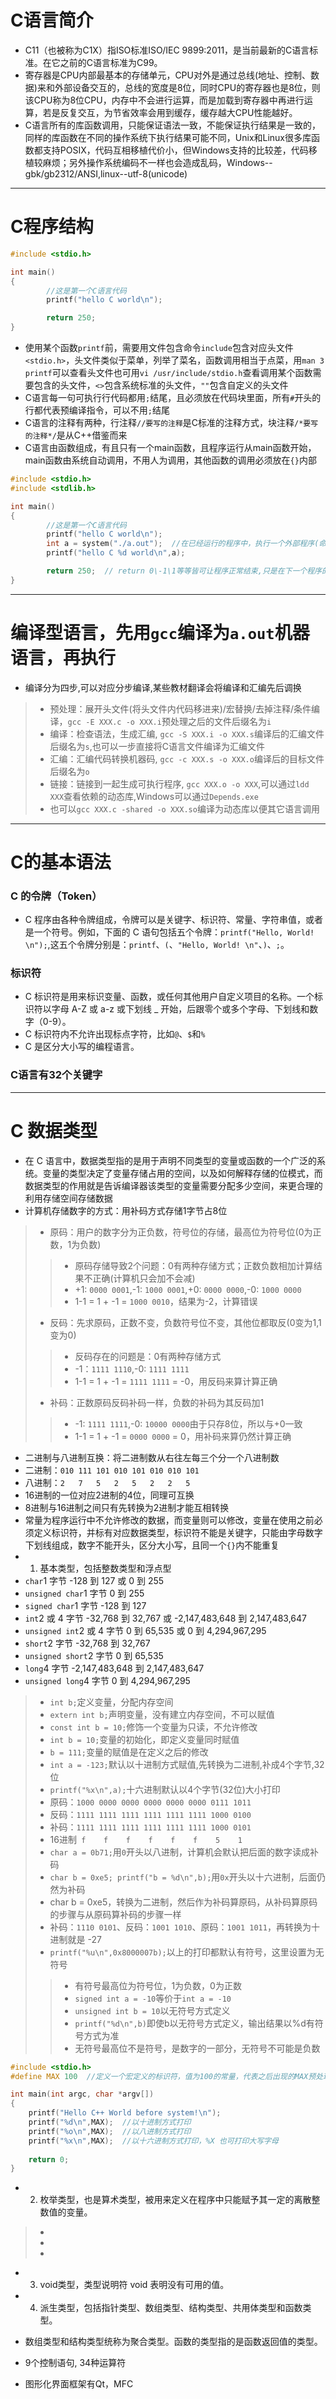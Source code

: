 # C语言简介
* C11（也被称为C1X）指ISO标准ISO/IEC 9899:2011，是当前最新的C语言标准。在它之前的C语言标准为C99。
* 寄存器是CPU内部最基本的存储单元，CPU对外是通过总线(地址、控制、数据)来和外部设备交互的，总线的宽度是8位，同时CPU的寄存器也是8位，则该CPU称为8位CPU，内存中不会进行运算，而是加载到寄存器中再进行运算，若是反复交互，为节省效率会用到缓存，缓存越大CPU性能越好。
* C语言所有的库函数调用，只能保证语法一致，不能保证执行结果是一致的，同样的库函数在不同的操作系统下执行结果可能不同，Unix和Linux很多库函数都支持POSIX，代码互相移植代价小，但Windows支持的比较差，代码移植较麻烦；另外操作系统编码不一样也会造成乱码，Windows--gbk/gb2312/ANSI,linux--utf-8(unicode)
* * *
# C程序结构
```C
#include <stdio.h>

int main()
{
        //这是第一个C语言代码
        printf("hello C world\n");

        return 250;
}
```
* 使用某个函数`printf`前，需要用文件包含命令`include`包含对应头文件`<stdio.h>`，头文件类似于菜单，列举了菜名，函数调用相当于点菜，用`man 3 printf`可以查看头文件也可用`vi /usr/include/stdio.h`查看调用某个函数需要包含的头文件，`<>`包含系统标准的头文件，`""`包含自定义的头文件
* C语言每一句可执行行代码都用`;`结尾，且必须放在代码块里面，所有`#`开头的行都代表预编译指令，可以不用`;`结尾
* C语言的注释有两种，行注释`//要写的注释`是C标准的注释方式，块注释`/*要写的注释*/`是从C++借鉴而来
* C语言由函数组成，有且只有一个main函数，且程序运行从main函数开始，main函数由系统自动调用，不用人为调用，其他函数的调用必须放在`{}`内部
```C
#include <stdio.h>
#include <stdlib.h>

int main()
{
        //这是第一个C语言代码
        printf("hello C world\n");
        int a = system("./a.out");  //在已经运行的程序中，执行一个外部程序(命令)
        printf("hello C %d world\n",a);

        return 250;  // return 0\-1\1等等皆可让程序正常结束,只是在下一个程序的system调用时返回的a不一样
}
```
* * *
# 编译型语言，先用`gcc`编译为`a.out`机器语言，再执行
+ 编译分为四步,可以对应分步编译,某些教材翻译会将编译和汇编先后调换
> + 预处理：展开头文件(将头文件内代码移进来)/宏替换/去掉注释/条件编译，`gcc -E XXX.c -o XXX.i`预处理之后的文件后缀名为`i`
> + 编译：检查语法，生成汇编, `gcc -S XXX.i -o XXX.s`编译后的汇编文件后缀名为`s`,也可以一步直接将C语言文件编译为汇编文件
> + 汇编：汇编代码转换机器码, `gcc -c XXX.s -o XXX.o`编译后的目标文件后缀名为`o`
> + 链接：链接到一起生成可执行程序, `gcc XXX.o -o XXX`,可以通过`ldd XXX`查看依赖的动态库,Windows可以通过`Depends.exe`
> + 也可以`gcc XXX.c -shared -o XXX.so`编译为动态库以便其它语言调用
* * *
# C的基本语法
### C 的令牌（Token）
+ C 程序由各种令牌组成，令牌可以是关键字、标识符、常量、字符串值，或者是一个符号。例如，下面的 C 语句包括五个令牌：```printf("Hello, World! \n");```,这五个令牌分别是：`printf`、`(`、`"Hello, World! \n"`、`)`、`;`。
### 标识符
+ C 标识符是用来标识变量、函数，或任何其他用户自定义项目的名称。一个标识符以字母 A-Z 或 a-z 或下划线 _ 开始，后跟零个或多个字母、下划线和数字（0-9）。
+ C 标识符内不允许出现标点字符，比如`@`、`$`和`%`
+ C 是区分大小写的编程语言。
### C语言有32个关键字
* * *
# C 数据类型
* 在 C 语言中，数据类型指的是用于声明不同类型的变量或函数的一个广泛的系统。变量的类型决定了变量存储占用的空间，以及如何解释存储的位模式，而数据类型的作用就是告诉编译器该类型的变量需要分配多少空间，来更合理的利用存储空间存储数据
* 计算机存储数字的方式：用补码方式存储1字节占8位
> * 原码：用户的数字分为正负数，符号位的存储，最高位为符号位(0为正数，1为负数)
>> * 原码存储导致2个问题：0有两种存储方式；正数负数相加计算结果不正确(计算机只会加不会减) 
>> * +1: `0000 0001`,-1: `1000 0001`,+0: `0000 0000`,-0: `1000 0000`
>> * 1-1 = 1 + -1 = `1000 0010`，结果为-2，计算错误
> * 反码：先求原码，正数不变，负数符号位不变，其他位都取反(0变为1,1变为0)
>> * 反码存在的问题是：0有两种存储方式
>> * -1：`1111 1110`,-0: `1111 1111`
>> * 1-1 = 1 + -1 = `1111 1111` = -0，用反码来算计算正确
> * 补码：正数原码反码补码一样，负数的补码为其反码加1
>> * -1: `1111 1111`,-0: `10000 0000`由于只存8位，所以与+0一致
>> * 1-1 = 1 + -1 = `0000 0000` = 0，用补码来算仍然计算正确
* 二进制与八进制互换：将二进制数从右往左每三个分一个八进制数
* 二进制：`010 111 101 010 101 010 010 101`
* 八进制：` 2   7   5   2   5   2   2   5 `
* 16进制的一位对应2进制的4位，同理可互换
* 8进制与16进制之间只有先转换为2进制才能互相转换
* 常量为程序运行中不允许修改的数据，而变量则可以修改，变量在使用之前必须定义标识符，并标有对应数据类型，标识符不能是关键字，只能由字母数字下划线组成，数字不能开头，区分大小写，且同一个`{}`内不能重复
* 1. 基本类型，包括整数类型和浮点型
* `char`1 字节	-128 到 127 或 0 到 255
* `unsigned char`1 字节	0 到 255
* `signed char`1 字节	-128 到 127
* `int`2 或 4 字节 	-32,768 到 32,767 或 -2,147,483,648 到 2,147,483,647
* `unsigned int`2 或 4 字节	0 到 65,535 或 0 到 4,294,967,295
* `short`2 字节	    -32,768 到 32,767
* `unsigned short`2 字节  	0 到 65,535
* `long`4 字节	-2,147,483,648 到 2,147,483,647
* `unsigned long`4 字节	0 到 4,294,967,295
> * `int b;`定义变量，分配内存空间
> * `extern int b;`声明变量，没有建立内存空间，不可以赋值
> * `const int b = 10;`修饰一个变量为只读，不允许修改
> * `int b = 10;`变量的初始化，即定义变量同时赋值
> * `b = 111;`变量的赋值是在定义之后的修改
> * `int a = -123;`默认以十进制方式赋值,先转换为二进制,补成4个字节,32位
> * `printf("%x\n",a);`十六进制默认以4个字节(32位)大小打印
> * 原码：`1000 0000 0000 0000 0000 0000 0111 1011`
> * 反码：`1111 1111 1111 1111 1111 1111 1000 0100`
> * 补码：`1111 1111 1111 1111 1111 1111 1000 0101`
> * 16进制`  f    f    f    f    f    f    5    1 `
> * `char a = 0b71;`用`0`开头以八进制，计算机会默认把后面的数字读成补码
> * `char b = 0xe5; printf("b = %d\n",b);`用`0x`开头以十六进制，后面仍然为补码
> * char b = 0xe5，转换为二进制，然后作为补码算原码，从补码算原码的步骤与从原码算补码的步骤一样
> * 补码：`1110 0101`、反码：`1001 1010`、原码：`1001 1011`，再转换为十进制就是 -27
> * `printf("%u\n",0x8000007b);`以上的打印都默认有符号，这里设置为无符号
>> * 有符号最高位为符号位，1为负数，0为正数
>> * `signed int a = -10`等价于`int a = -10`
>> * `unsigned int b = 10`以无符号方式定义
>> * `printf("%d\n",b)`即使b以无符号方式定义，输出结果以%d有符号方式为准
>> * 无符号最高位不是符号，是数字的一部分，无符号不可能是负数
```C
#include <stdio.h>
#define MAX 100  //定义一个宏定义的标识符，值为100的常量，代表之后出现的MAX预处理都会替换为100，并且不可修改

int main(int argc, char *argv[])
{
    printf("Hello C++ World before system!\n");
    printf("%d\n",MAX);  //以十进制方式打印
    printf("%o\n",MAX);  //以八进制方式打印
    printf("%x\n",MAX);  //以十六进制方式打印，%X 也可打印大写字母
    
    return 0;   
}
```
* 2. 枚举类型，也是算术类型，被用来定义在程序中只能赋予其一定的离散整数值的变量。 
> + 
> + 
> + 
* 3. void类型，类型说明符 void 表明没有可用的值。
* 4. 派生类型，包括指针类型、数组类型、结构类型、共用体类型和函数类型。
* 数组类型和结构类型统称为聚合类型。函数的类型指的是函数返回值的类型。

* 9个控制语句, 34种运算符

* 图形化界面框架有Qt，MFC
